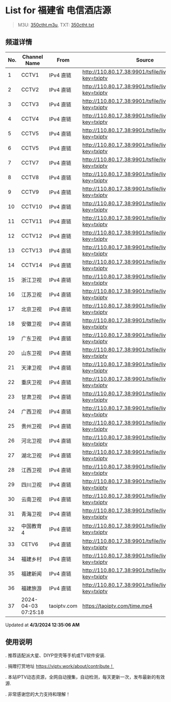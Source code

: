 # List for **福建省 电信酒店源**

> M3U: [350ctht.m3u](/350ctht.m3u), TXT: [350ctht.txt](/txt/350ctht.txt)

## 频道详情

| No. | Channel Name | From | Source |
| --- | ------------ | ---- | ------ |
| 1 | CCTV1 | IPv4 直链 | <http://110.80.17.38:9901/tsfile/live/0001_1.m3u8?key=txiptv> |
| 2 | CCTV2 | IPv4 直链 | <http://110.80.17.38:9901/tsfile/live/0002_1.m3u8?key=txiptv> |
| 3 | CCTV3 | IPv4 直链 | <http://110.80.17.38:9901/tsfile/live/0003_1.m3u8?key=txiptv> |
| 4 | CCTV4 | IPv4 直链 | <http://110.80.17.38:9901/tsfile/live/0004_1.m3u8?key=txiptv> |
| 5 | CCTV5 | IPv4 直链 | <http://110.80.17.38:9901/tsfile/live/0005_1.m3u8?key=txiptv> |
| 6 | CCTV5 | IPv4 直链 | <http://110.80.17.38:9901/tsfile/live/0005_2.m3u8?key=txiptv> |
| 7 | CCTV7 | IPv4 直链 | <http://110.80.17.38:9901/tsfile/live/0007_1.m3u8?key=txiptv> |
| 8 | CCTV8 | IPv4 直链 | <http://110.80.17.38:9901/tsfile/live/0008_1.m3u8?key=txiptv> |
| 9 | CCTV9 | IPv4 直链 | <http://110.80.17.38:9901/tsfile/live/0009_1.m3u8?key=txiptv> |
| 10 | CCTV10 | IPv4 直链 | <http://110.80.17.38:9901/tsfile/live/0010_1.m3u8?key=txiptv> |
| 11 | CCTV11 | IPv4 直链 | <http://110.80.17.38:9901/tsfile/live/0011_1.m3u8?key=txiptv> |
| 12 | CCTV12 | IPv4 直链 | <http://110.80.17.38:9901/tsfile/live/0012_1.m3u8?key=txiptv> |
| 13 | CCTV13 | IPv4 直链 | <http://110.80.17.38:9901/tsfile/live/0013_1.m3u8?key=txiptv> |
| 14 | CCTV14 | IPv4 直链 | <http://110.80.17.38:9901/tsfile/live/0014_1.m3u8?key=txiptv> |
| 15 | 浙江卫视 | IPv4 直链 | <http://110.80.17.38:9901/tsfile/live/0124_1.m3u8?key=txiptv> |
| 16 | 江苏卫视 | IPv4 直链 | <http://110.80.17.38:9901/tsfile/live/0127_1.m3u8?key=txiptv> |
| 17 | 北京卫视 | IPv4 直链 | <http://110.80.17.38:9901/tsfile/live/0122_2.m3u8?key=txiptv> |
| 18 | 安徽卫视 | IPv4 直链 | <http://110.80.17.38:9901/tsfile/live/0130_2.m3u8?key=txiptv> |
| 19 | 广东卫视 | IPv4 直链 | <http://110.80.17.38:9901/tsfile/live/0125_1.m3u8?key=txiptv> |
| 20 | 山东卫视 | IPv4 直链 | <http://110.80.17.38:9901/tsfile/live/0131_1.m3u8?key=txiptv> |
| 21 | 天津卫视 | IPv4 直链 | <http://110.80.17.38:9901/tsfile/live/0135_1.m3u8?key=txiptv> |
| 22 | 重庆卫视 | IPv4 直链 | <http://110.80.17.38:9901/tsfile/live/0142_1.m3u8?key=txiptv> |
| 23 | 甘肃卫视 | IPv4 直链 | <http://110.80.17.38:9901/tsfile/live/0141_1.m3u8?key=txiptv> |
| 24 | 广西卫视 | IPv4 直链 | <http://110.80.17.38:9901/tsfile/live/0113_1.m3u8?key=txiptv> |
| 25 | 贵州卫视 | IPv4 直链 | <http://110.80.17.38:9901/tsfile/live/0120_1.m3u8?key=txiptv> |
| 26 | 河北卫视 | IPv4 直链 | <http://110.80.17.38:9901/tsfile/live/0117_1.m3u8?key=txiptv> |
| 27 | 湖北卫视 | IPv4 直链 | <http://110.80.17.38:9901/tsfile/live/0132_1.m3u8?key=txiptv> |
| 28 | 江西卫视 | IPv4 直链 | <http://110.80.17.38:9901/tsfile/live/0138_2.m3u8?key=txiptv> |
| 29 | 四川卫视 | IPv4 直链 | <http://110.80.17.38:9901/tsfile/live/0123_1.m3u8?key=txiptv> |
| 30 | 云南卫视 | IPv4 直链 | <http://110.80.17.38:9901/tsfile/live/0119_1.m3u8?key=txiptv> |
| 31 | 青海卫视 | IPv4 直链 | <http://110.80.17.38:9901/tsfile/live/0140_1.m3u8?key=txiptv> |
| 32 | 中国教育4 | IPv4 直链 | <http://110.80.17.38:9901/tsfile/live/1000_1.m3u8?key=txiptv> |
| 33 | CETV6 | IPv4 直链 | <http://110.80.17.38:9901/tsfile/live/1012_1.m3u8?key=txiptv> |
| 34 | 福建乡村 | IPv4 直链 | <http://110.80.17.38:9901/tsfile/live/0130_1.m3u8?key=txiptv> |
| 35 | 福建新闻 | IPv4 直链 | <http://110.80.17.38:9901/tsfile/live/0122_1.m3u8?key=txiptv> |
| 36 | 福建旅游 | IPv4 直链 | <http://110.80.17.38:9901/tsfile/live/0138_1.m3u8?key=txiptv> |
| 37 | 2024-04-03 07:25:18 | taoiptv.com | <https://taoiptv.com/time.mp4> |

Updated at **4/3/2024 12:35:06 AM**

## 使用说明

. 推荐适配派大星、DIYP空壳等手机或TV软件安装.

. 捐赠打赏地址 https://viptv.work/about/contribute！

. 本站IPTV动态资源，全网自动搜集，自动检测，每天更新一次，发布最新的有效源.

. 非常感谢您的大力支持和理解！